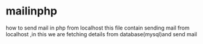 # mailinphp
how to send mail in php from localhost
this file contain sending mail from localhost ,in this we are
fetching details from database(mysql)and send mail
